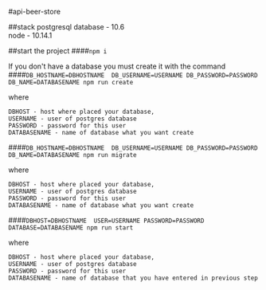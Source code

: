 #api-beer-store

##stack
 postgresql database - 10.6\
 node - 10.14.1
 

##start the project
####`npm i`


If you don't have a database you must create it with the command
####`DB_HOSTNAME=DBHOSTNAME  DB_USERNAME=USERNAME DB_PASSWORD=PASSWORD DB_NAME=DATABASENAME npm run create`

where 

    DBHOST - host where placed your database,
    USERNAME - user of postgres database
    PASSWORD - password for this user
    DATABASENAME - name of database what you want create
 
####`DB_HOSTNAME=DBHOSTNAME  DB_USERNAME=USERNAME DB_PASSWORD=PASSWORD DB_NAME=DATABASENAME npm run migrate` 

where 

    DBHOST - host where placed your database,
    USERNAME - user of postgres database
    PASSWORD - password for this user
    DATABASENAME - name of database what you want create



####`DBHOST=DBHOSTNAME  USER=USERNAME PASSWORD=PASSWORD DATABASE=DATABASENAME npm run start`
    
where 

    DBHOST - host where placed your database,
    USERNAME - user of postgres database
    PASSWORD - password for this user
    DATABASENAME - name of database that you have entered in previous step


